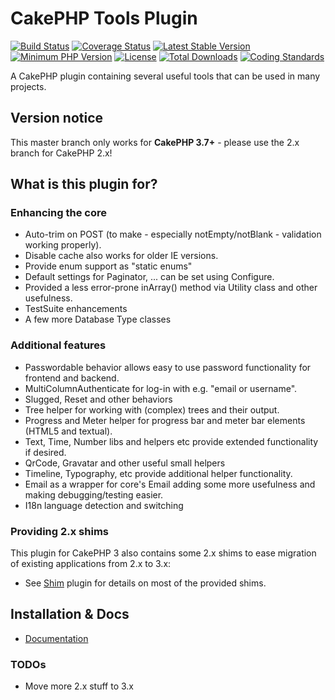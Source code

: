 # CakePHP Tools Plugin
[![Build Status](https://api.travis-ci.org/dereuromark/cakephp-tools.svg?branch=master)](https://travis-ci.org/dereuromark/cakephp-tools)
[![Coverage Status](https://img.shields.io/codecov/c/github/dereuromark/cakephp-tools/master.svg)](https://codecov.io/gh/dereuromark/cakephp-tools)
[![Latest Stable Version](https://poser.pugx.org/dereuromark/cakephp-tools/v/stable.svg)](https://packagist.org/packages/dereuromark/cakephp-tools)
[![Minimum PHP Version](https://img.shields.io/badge/php-%3E%3D%205.6-8892BF.svg)](https://php.net/)
[![License](https://poser.pugx.org/dereuromark/cakephp-tools/license.svg)](https://packagist.org/packages/dereuromark/cakephp-tools)
[![Total Downloads](https://poser.pugx.org/dereuromark/cakephp-tools/d/total.svg)](https://packagist.org/packages/dereuromark/cakephp-tools)
[![Coding Standards](https://img.shields.io/badge/cs-PSR--2--R-yellow.svg)](https://github.com/php-fig-rectified/fig-rectified-standards)

A CakePHP plugin containing several useful tools that can be used in many projects.

## Version notice

This master branch only works for **CakePHP 3.7+** - please use the 2.x branch for CakePHP 2.x!

## What is this plugin for?

### Enhancing the core
- Auto-trim on POST (to make - especially notEmpty/notBlank - validation working properly).
- Disable cache also works for older IE versions.
- Provide enum support as "static enums"
- Default settings for Paginator, ... can be set using Configure.
- Provided a less error-prone inArray() method via Utility class and other usefulness.
- TestSuite enhancements
- A few more Database Type classes
 
### Additional features
- Passwordable behavior allows easy to use password functionality for frontend and backend.
- MultiColumnAuthenticate for log-in with e.g. "email or username".
- Slugged, Reset and other behaviors
- Tree helper for working with (complex) trees and their output.
- Progress and Meter helper for progress bar and meter bar elements (HTML5 and textual).
- Text, Time, Number libs and helpers etc provide extended functionality if desired.
- QrCode, Gravatar and other useful small helpers
- Timeline, Typography, etc provide additional helper functionality.
- Email as a wrapper for core's Email adding some more usefulness and making debugging/testing easier.
- I18n language detection and switching

### Providing 2.x shims
This plugin for CakePHP 3 also contains some 2.x shims to ease migration of existing applications from 2.x to 3.x:
- See [Shim](https://github.com/dereuromark/cakephp-shim) plugin for details on most of the provided shims.

## Installation & Docs

- [Documentation](docs/README.md)

### TODOs

* Move more 2.x stuff to 3.x
